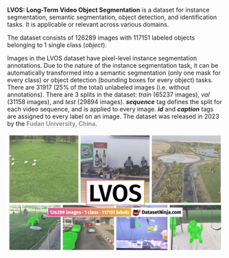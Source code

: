 **LVOS: Long-Term Video Object Segmentation** is a dataset for instance segmentation, semantic segmentation, object detection, and identification tasks. It is applicable or relevant across various domains. 

The dataset consists of 126289 images with 117151 labeled objects belonging to 1 single class (*object*).

Images in the LVOS dataset have pixel-level instance segmentation annotations. Due to the nature of the instance segmentation task, it can be automatically transformed into a semantic segmentation (only one mask for every class) or object detection (bounding boxes for every object) tasks. There are 31917 (25% of the total) unlabeled images (i.e. without annotations). There are 3 splits in the dataset: *train* (65237 images), *val* (31158 images), and *test* (29894 images). ***sequence*** tag defines the split for each video sequence, and is applied to every image. ***id*** and ***caption*** tags are assigned to every label on an image. The dataset was released in 2023 by the <span style="font-weight: 600; color: grey; border-bottom: 1px dashed #d3d3d3;">Fudan University, China</span>.

<img src="https://github.com/dataset-ninja/lvos/raw/main/visualizations/poster.png">
